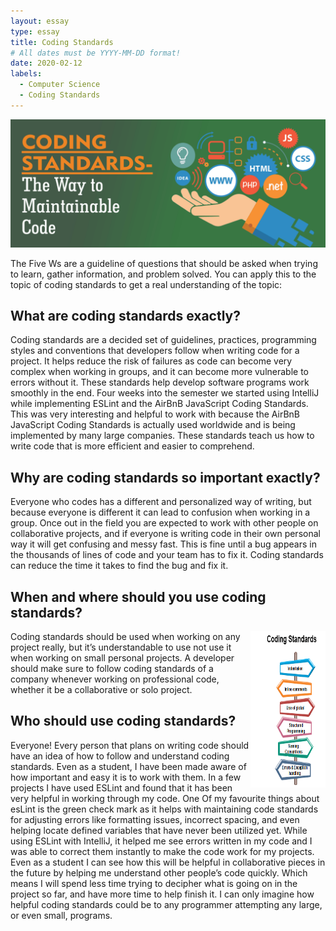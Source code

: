 ```yaml
---
layout: essay
type: essay
title: Coding Standards
# All dates must be YYYY-MM-DD format!
date: 2020-02-12
labels:
  - Computer Science
  - Coding Standards
---
```


<img class="ui large right spaced image" src="../images/CodingS1.png">

The Five Ws are a guideline of questions that should be asked when trying to learn, gather information, and problem solved. You can apply this to the topic of coding standards to get a real understanding of the topic:

## What are coding standards exactly?

Coding standards are a decided set of guidelines, practices, programming styles and conventions that developers follow when writing code for a project. It helps reduce the risk of failures as code can become very complex when working in groups, and it can become more vulnerable to errors without it. These standards help develop software programs work smoothly in the end. Four weeks into the semester we started using IntelliJ while implementing ESLint and the AirBnB JavaScript Coding Standards. This was very interesting and helpful to work with because the AirBnB JavaScript Coding Standards is actually used worldwide and is being implemented by many large companies. These standards teach us how to write code that is more efficient and easier to comprehend. 

## Why are coding standards so important exactly?

Everyone who codes has a different and personalized way of writing, but because everyone is different it can lead to confusion when working in a group. Once out in the field you are expected to work with other people on collaborative projects, and if everyone is writing code in their own personal way it will get confusing and messy fast. This is fine until a bug appears in the thousands of lines of code and your team has to fix it. Coding standards can reduce the time it takes to find the bug and fix it. 

## When and where should you use coding standards?
<img class="ui medium right floated rounded image" align="right" src="../images/CodingS2.png" height="250" width="120">

Coding standards should be used when working on any project really, but it’s understandable to use not use it when working on small personal projects. A developer should make sure to follow coding standards of a company whenever working on professional code, whether it be a collaborative or solo project. 

## Who should use coding standards?

Everyone! Every person that plans on writing code should have an idea of how to follow and understand coding standards. Even as a student, I have been made aware of how important and easy it is to work with them. In a few projects I have used ESLint and found that it has been very helpful in working through my code. One Of my favourite things about esLint is the green check mark as it helps with maintaining code standards for adjusting errors like formatting issues, incorrect spacing, and even helping locate defined variables that have never been utilized yet. While using ESLint with IntelliJ, it helped me see errors written in my code and I was able to correct them instantly to make the code work for my projects. Even as a student I can see how this will be helpful in collaborative pieces in the future by helping me understand other people’s code quickly. Which means I will spend less time trying to decipher what is going on in the project so far, and have more time to help finish it. I can only imagine how helpful coding standards could be to any programmer attempting any large, or even small, programs.
